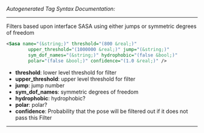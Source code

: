 <!-- THIS IS AN AUTOGENERATED FILE: Don't edit it directly, instead change the schema definition in the code itself. -->

_Autogenerated Tag Syntax Documentation:_

---
Filters based upon interface SASA using either jumps or symmetric degrees of freedom

```xml
<Sasa name="(&string;)" threshold="(800 &real;)"
        upper_threshold="(1000000 &real;)" jump="(&string;)"
        sym_dof_names="(&string;)" hydrophobic="(false &bool;)"
        polar="(false &bool;)" confidence="(1.0 &real;)" />
```

-   **threshold**: lower level threshold for filter
-   **upper_threshold**: upper level threshold for filter
-   **jump**: jump number
-   **sym_dof_names**: symmetric degrees of freedom
-   **hydrophobic**: hydrophobic?
-   **polar**: polar?
-   **confidence**: Probability that the pose will be filtered out if it does not pass this Filter

---
